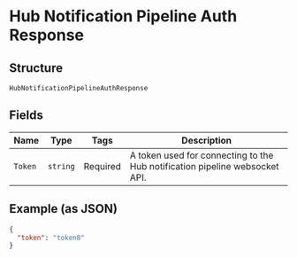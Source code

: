 
# Hub Notification Pipeline Auth Response

## Structure

`HubNotificationPipelineAuthResponse`

## Fields

| Name | Type | Tags | Description |
|  --- | --- | --- | --- |
| `Token` | `string` | Required | A token used for connecting to the Hub notification pipeline websocket API. |

## Example (as JSON)

```json
{
  "token": "token8"
}
```

